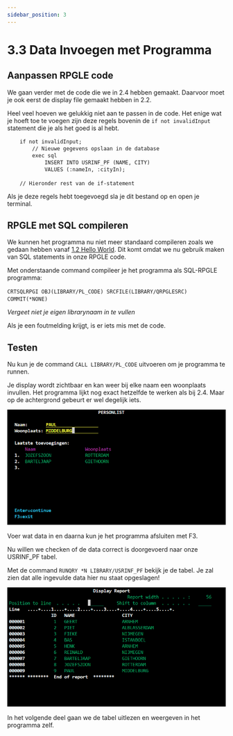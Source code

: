 ```yaml
---
sidebar_position: 3
---
```

# 3.3 Data Invoegen met Programma

## Aanpassen RPGLE code

We gaan verder met de code die we in 2.4 hebben gemaakt. Daarvoor moet je ook eerst de display file gemaakt hebben in 2.2.

Heel veel hoeven we gelukkig niet aan te passen in de code. Het enige wat je hoeft toe te voegen zijn deze regels bovenin de `if not invalidInput` statement die je als het goed is al hebt.

```
    if not invalidInput;
        // Nieuwe gegevens opslaan in de database
        exec sql
            INSERT INTO USRINF_PF (NAME, CITY)
            VALUES (:nameIn, :cityIn);

    // Hieronder rest van de if-statement
```

Als je deze regels hebt toegevoegd sla je dit bestand op en open je terminal.

## RPGLE met SQL compileren

We kunnen het programma nu niet meer standaard compileren zoals we gedaan hebben vanaf [1.2 Hello World](../start/HelloWorld#compileren). Dit komt omdat we nu gebruik maken van SQL statements in onze RPGLE code.

Met onderstaande command compileer je het programma als SQL-RPGLE programma:

`CRTSQLRPGI OBJ(LIBRARY/PL_CODE) SRCFILE(LIBRARY/QRPGLESRC) COMMIT(*NONE)`

*Vergeet niet je eigen librarynaam in te vullen*

Als je een foutmelding krijgt, is er iets mis met de code. 

## Testen

Nu kun je de command `CALL LIBRARY/PL_CODE` uitvoeren om je programma te runnen.

Je display wordt zichtbaar en kan weer bij elke naam een woonplaats invullen. Het programma lijkt nog exact hetzelfde te werken als bij 2.4. Maar op de achtergrond gebeurt er wel degelijk iets.

![display file](./img/sc3.png)

Voer wat data in en daarna kun je het programma afsluiten met F3.

Nu willen we checken of de data correct is doorgevoerd naar onze USRINF_PF tabel.

Met de command `RUNQRY *N LIBRARY/USRINF_PF` bekijk je de tabel. Je zal zien dat alle ingevulde data hier nu staat opgeslagen! 

![ingevulde tabel](./img/sc4.png)

In het volgende deel gaan we de tabel uitlezen en weergeven in het programma zelf.